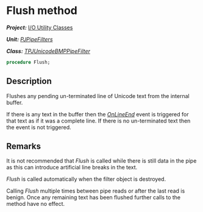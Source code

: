 # Flush method

***Project:*** [I/O Utility Classes](../API.md)

***Unit:*** [_PJPipeFilters_](./PJPipeFilters.md)

***Class:*** [_TPJUnicodeBMPPipeFilter_](./TPJUnicodeBMPPipeFilter.md)

```pascal
procedure Flush;
```

## Description

Flushes any pending un-terminated line of Unicode text from the internal buffer.

If there is any text in the buffer then the [_OnLineEnd_](./TPJUnicodeBMPPipeFilter-OnLineEnd.md) event is triggered for that text as if it was a complete line. If there is no un-terminated text then the event is not triggered.

## Remarks

It is not recommended that _Flush_ is called while there is still data in the pipe as this can introduce artificial line breaks in the text.

_Flush_ is called automatically when the filter object is destroyed.

Calling _Flush_ multiple times between pipe reads or after the last read is benign. Once any remaining text has been flushed further calls to the method have no effect.
